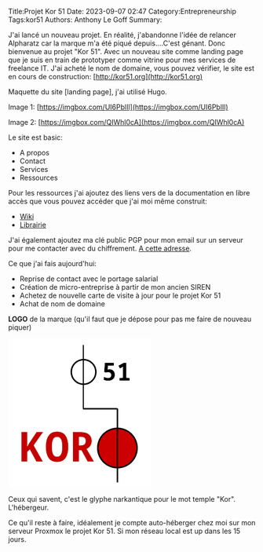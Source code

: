 Title:Projet Kor 51
Date: 2023-09-07 02:47
Category:Entrepreneurship
Tags:kor51
Authors: Anthony Le Goff
Summary:

J'ai lancé un nouveau projet. En réalité, j'abandonne l'idée de relancer Alpharatz car la marque m'a été piqué depuis....C'est génant. Donc bienvenue au projet "Kor 51". Avec un nouveau site comme landing page que je suis en train de prototyper comme vitrine pour mes services de freelance IT. J'ai acheté le nom de domaine, vous pouvez vérifier, le site est en cours de construction: [http://kor51.org](http://kor51.org)

Maquette du site [landing page], j'ai utilisé Hugo.

Image 1: [https://imgbox.com/UI6PblIl](https://imgbox.com/UI6PblIl)

Image 2: [https://imgbox.com/QIWhl0cA](https://imgbox.com/QIWhl0cA)

Le site est basic:

* A propos
* Contact
* Services
* Ressources

Pour les ressources j'ai ajoutez des liens vers de la documentation en libre accès que vous pouvez accéder que j'ai moi même construit:

* [Wiki](https://kor51.tiddlyhost.com/)
* [Librairie](https://mega.nz/folder/MkJAHBQS#ZUtfIhQr3dyv1QeCCdBiyQ)

J'ai également ajoutez ma clé public PGP pour mon email sur un serveur pour me contacter avec du chiffrement. [A cette adresse](https://keyserver.ubuntu.com/pks/lookup?search=0x6F3B7C4C&fingerprint=on&op=index).

Ce que j'ai fais aujourd'hui: 

* Reprise de contact avec le portage salarial
* Création de micro-entreprise à partir de mon ancien SIREN
* Achetez de nouvelle carte de visite à jour pour le projet Kor 51
* Achat de nom de domaine

**LOGO** de la marque (qu'il faut que je dépose pour pas me faire de nouveau piquer)

![logo kor51](images/logo-kor51.png)

Ceux qui savent, c'est le glyphe narkantique pour le mot temple "Kor". L'hébergeur.

Ce qu'il reste à faire, idéalement je compte auto-héberger chez moi sur mon serveur Proxmox le projet Kor 51. Si mon réseau local est up dans les 15 jours.